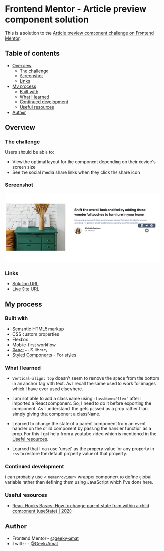 # Frontend Mentor - Article preview component solution

This is a solution to the [Article preview component challenge on Frontend Mentor](https://www.frontendmentor.io/challenges/article-preview-component-dYBN_pYFT).

## Table of contents

- [Overview](#overview)
  - [The challenge](#the-challenge)
  - [Screenshot](#screenshot)
  - [Links](#links)
- [My process](#my-process)
  - [Built with](#built-with)
  - [What I learned](#what-i-learned)
  - [Continued development](#continued-development)
  - [Useful resources](#useful-resources)
- [Author](#author)


## Overview

### The challenge

Users should be able to:

- View the optimal layout for the component depending on their device's screen size
- See the social media share links when they click the share icon

### Screenshot

![](./screenshot_desktop.png)


### Links

- [Solution URL](https://github.com/geeky-amat/article-preview-component-master)
- [Live Site URL](https://geeky-amat.github.io/article-preview-component-master/)

## My process

### Built with

- Semantic HTML5 markup
- CSS custom properties
- Flexbox
- Mobile-first workflow
- [React](https://reactjs.org/) - JS library
- [Styled Components](https://styled-components.com/) - For styles

### What I learned

- `Vertical-align: top` doesn't seem to remove the space from the bottom in an anchor tag with text. As I recall the same used to work for images which I have even used elsewhere.

- I am not able to add a class name using `className="flex"` after I imported a React component. So, I need to do it before exporting the component. As I understand, the gets passed as a prop rather than simply giving that component a className.

- Learned to change the state of a parent component from an event handler on the child component by passing the handler function as a prop. For this I got help from a youtube video which is mentioned in the [Useful resources](#useful-resources).

- Learned that I can use 'unset' as the propery value for any property in `css` to restore the default property value of that property.

### Continued development

I can probably use `<ThemeProvider>` wrapper component to define global variable rather than defining them using JavaScript which I've done here.

### Useful resources

- [React Hooks Basics: How to change parent state from within a child component (useState) | 2020](https://www.youtube.com/watch?v=-N7auOijZts)

## Author

- Frontend Mentor - [@geeky-amat](https://www.frontendmentor.io/profile/geeky-amat)
- Twitter - [@GeekyAmat](https://www.twitter.com/GeekyAmat)
